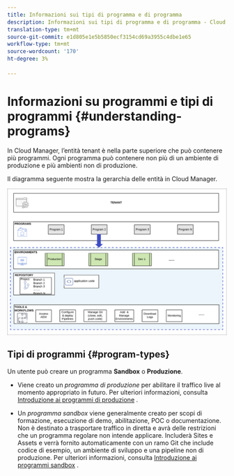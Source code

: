```yaml
---
title: Informazioni sui tipi di programma e di programma
description: Informazioni sui tipi di programma e di programma - Cloud Services
translation-type: tm+mt
source-git-commit: e1d805e1e5b5850ecf3154cd69a3955c4dbe1e65
workflow-type: tm+mt
source-wordcount: '170'
ht-degree: 3%

---
```



# Informazioni su programmi e tipi di programmi {#understanding-programs}

In Cloud Manager, l’entità tenant è nella parte superiore che può contenere più programmi. Ogni programma può contenere non più di un ambiente di produzione e più ambienti non di produzione.

Il diagramma seguente mostra la gerarchia delle entità in Cloud Manager.

![immagine](assets/program-types1.png)

## Tipi di programmi {#program-types}

Un utente può creare un programma **Sandbox** o **Produzione**.

* Viene creato un *programma di produzione* per abilitare il traffico live al momento appropriato in futuro.
Per ulteriori informazioni, consulta [Introduzione ai programmi di produzione](/help/onboarding/getting-access-to-aem-in-cloud/introduction-production-programs.md) .


* Un *programma sandbox* viene generalmente creato per scopi di formazione, esecuzione di demo, abilitazione, POC o documentazione. Non è destinato a trasportare traffico in diretta e avrà delle restrizioni che un programma regolare non intende applicare. Includerà Sites e Assets e verrà fornito automaticamente con un ramo Git che include codice di esempio, un ambiente di sviluppo e una pipeline non di produzione.
Per ulteriori informazioni, consulta [Introduzione ai programmi sandbox](/help/onboarding/getting-access-to-aem-in-cloud/introduction-sandbox-programs.md) .

